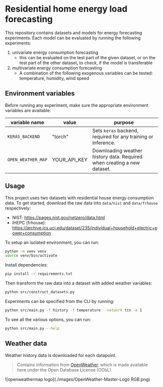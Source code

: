 # Residential home energy load forecasting


This repository contains datasets and models for energy forecasting experiments.
Each model can be evaluated by running the following experiments:

1. univariate energy consumption forecasting
    - this can be evaluated on the test part of the given dataset, or on the test part of the other dataset, to check, if the model is transferable
2. multivariate energy consumption forecasting
    - A combination of the following exogenous variables can be tested: temperature, humidity, wind speed


## Environment variables

Before running any experiment, make sure the appropriate environment variables are available:

| variable name    | value          | purpose |
| -------------    | -----          | ------- |
| `KERAS_BACKEND`    | "torch"        | Sets `keras` backend, required for any training or inference.       |
| `OPEN_WEATHER_MAP` | YOUR_API_KEY   | Downloading weather history data. Required when creating a new dataset. |

## Usage

This project uses two datasets with residential house energy consumption data. To get started, download the
raw data into `data/nist` and `data/frhouse` respectively:

- NIST: https://pages.nist.gov/netzero/data.html
- IHEPC (frhouse): https://archive.ics.uci.edu/dataset/235/individual+household+electric+power+consumption

To setup an isolated environment, you can run:

```bash
python -m venv venv
source venv/bin/activate
```

Install dependencies:

```bash
pip install -r requirements.txt
```


Then transform the raw data into a dataset with added weather variables:

```bash
python src/construct_datasets.py
```

Experiments can be specified from the CLI by running:

```bash
python src/main.py -f history -f temperature --network tcn -e 1
```

To see all the various options, you can run:

```bash
python src/main.py --help
```


## Weather data


Weather history data is downloaded for each datapoint.

> Contains information from [OpenWeather](https://openweathermap.org/), which is made available
> here under the Open Database License (ODbL).

![openweathermap logo](./images/OpenWeather-Master-Logo RGB.png)
